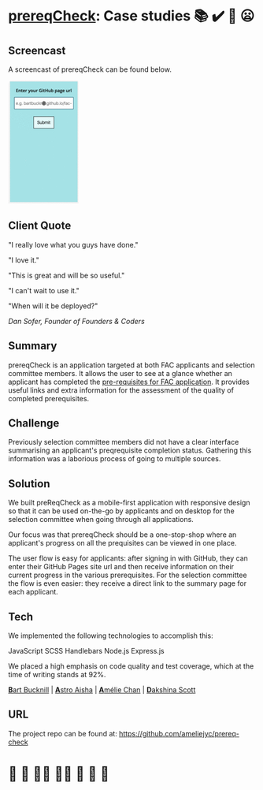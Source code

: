 # [prereqCheck](https://prereq-check.herokuapp.com): Case studies :books: :heavy_check_mark: :toilet: :frowning:

## Screencast

A screencast of prereqCheck can be found below.

![prereqCheck screencast](assets/fac-app-user-flow.gif)

## Client Quote

"I really love what you guys have done."

"I love it."

"This is great and will be so useful."

"I can't wait to use it."

"When will it be deployed?"

*Dan Sofer, Founder of Founders & Coders*

## Summary

prereqCheck is an application targeted at both FAC applicants and selection committee members. It allows the user to see at a glance whether an applicant has completed the [pre-requisites for FAC application](https://foundersandcoders.com/apply/prerequisites/). It provides useful links and extra information for the assessment of the quality of completed prerequisites.

## Challenge

Previously selection committee members did not have a clear interface summarising an applicant's preqrequisite completion status. Gathering this information was a laborious process of going to multiple sources.

## Solution

We built preReqCheck as a mobile-first application with responsive design so that it can be used on-the-go by applicants and on desktop for the selection committee when going through all applications.

Our focus was that prereqCheck should be a one-stop-shop where an applicant's progress on all the prequisites can be viewed in one place.

The user flow is easy for applicants: after signing in with GitHub, they can enter their GitHub Pages site url and then receive information on their current progress in the various prerequisites. For the selection committee the flow is even easier: they receive a direct link to the summary page for each applicant.

## Tech

We implemented the following technologies to accomplish this:

JavaScript
SCSS
Handlebars
Node.js
Express.js

We placed a high emphasis on code quality and test coverage, which at the time of writing stands at 92%.

[**B**art Bucknill](https://github.com/BartBucknill) | [**A**stro Aisha](https://github.com/astroash) | [**A**mélie Chan](https://github.com/ameliejyc) | [**D**akshina Scott](https://github.com/dangerdak)

## URL

The project repo can be found at:
https://github.com/ameliejyc/prereq-check

# :deciduous_tree: :cow2: :cow2::cow2: :cow2::cow2: :cow2: :cow2: :hankey:

